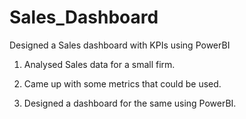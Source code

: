 # Sales_Dashboard

Designed a Sales dashboard with KPIs using PowerBI

1. Analysed Sales data for a small firm.

2. Came up with some metrics that could be used.

3. Designed a dashboard for the same using PowerBI.

